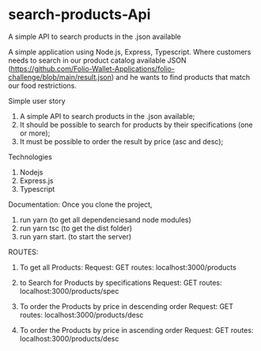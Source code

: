 # search-products-Api
A simple API to search products in the .json available

A simple application using Node.js, Express, Typescript. Where customers needs to search in our product catalog available JSON (https://github.com/Folio-Wallet-Applications/folio-challenge/blob/main/result.json)  and he wants to find products that match our food restrictions.


Simple user story

1.  A simple API to search products in the .json available;
2.  It should be possible to search for products by their specifications (one or more);
3.  It must be possible to order the result by price (asc and desc);

Technologies

1. Nodejs
2. Express.js
3. Typescript

Documentation:
Once you clone the project,
1. run yarn (to get all dependenciesand node modules)
2. run yarn tsc (to get the dist folder)
3. run yarn start. (to start the server)


ROUTES:
1.  To get all Products:
    Request: GET
    routes: localhost:3000/products

2.  to Search for Products by specifications
    Request: GET
    routes: localhost:3000/products/spec

3.  To order the Products by price in descending order
    Request: GET
    routes: localhost:3000/products/desc


4.  To order the Products by price in ascending order
    Request: GET
    routes: localhost:3000/products/desc


